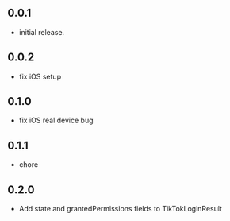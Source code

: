 ## 0.0.1

* initial release.

## 0.0.2

* fix iOS setup

## 0.1.0

* fix iOS real device bug

## 0.1.1

* chore

## 0.2.0

* Add state and grantedPermissions fields to TikTokLoginResult